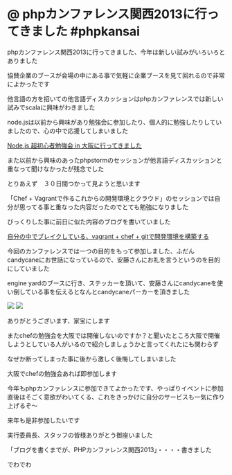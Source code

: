 @ phpカンファレンス関西2013に行ってきました #phpkansai
====

phpカンファレンス関西2013に行ってきました、今年は新しい試みがいろいろとありました

協賛企業のブースが会場の中にある事で気軽に企業ブースを見て回れるので非常によかったです

他言語の方を招いての他言語ディスカッションはphpカンファレンスでは新しい試みでscalaに興味がわきました

node.jsは以前から興味があり勉強会に参加したり、個人的に勉強したりしていましたので、心の中で応援してしまいました

[Node.js 超初心者勉強会 in 大阪に行ってきました](http://box406.hatenablog.com/entry/2013/05/28/002111)

また以前から興味のあったphpstormのセッションが他言語ディスカッションと重なって聞けなかったが残念でした

とりあえず　３０日間つかって見ようと思います

「Chef + Vagrantで作るこれからの開発環境とクラウド」のセッションでは自分が思ってる事と重なった内容だったのでとても勉強になりました

びっくりした事に前日に似た内容のブログを書いていました

[自分の中でブレイクしている、vagrant + chef + gitで開発環境を構築する](http://box406.hatenablog.com/entry/2013/06/01/010715)

今回のカンファレンスでは一つの目的をもって参加しました、ふだんcandycaneにお世話になっているので、安藤さんにお礼を言うというのを目的にしていました

engine yardのブースに行き、ステッカーを頂いて、安藤さんにcandycaneを使い倒している事を伝えるとなんとcandycaneパーカーを頂きました

<img src="https://www.evernote.com/shard/s11/sh/257485b6-ba91-4e32-a499-ff3ab2e6cf59/fecddc59af5a228dddc03f85441b387d/res/dd81c717-d9f3-4f69-99f8-1fc646842b90/Evernote%20Snapshot%2020130602%20131344.jpg?resizeSmall&width=832" />

<img src="https://www.evernote.com/shard/s11/sh/257485b6-ba91-4e32-a499-ff3ab2e6cf59/fecddc59af5a228dddc03f85441b387d/res/c16502cb-fdb7-45f0-98bb-5dc98b009778/Evernote%20Snapshot%2020130602%20131453.jpg?resizeSmall&width=832" />

ありがとうございます、家宝にします

またchefの勉強会を大阪では開催しないのですか？と聞いたところ大阪で開催しようとしている人がいるので紹介しましょうかと言ってくれたにも関わらず

なぜか断ってしまった事に後から激しく後悔してしまいました

大阪でchefの勉強会あれば即参加します


今年もphpカンファレンスに参加できてよかったです、やっぱりイベントに参加直後はそごく意欲がわいてくる、これをきっかけに自分のサービスも一気に作り上げるぞ〜

来年も是非参加したいです

実行委員長、スタッフの皆様ありがとう御座いました

「ブログを書くまでが、PHPカンファレンス関西2013」・・・・書きました

でわでわ